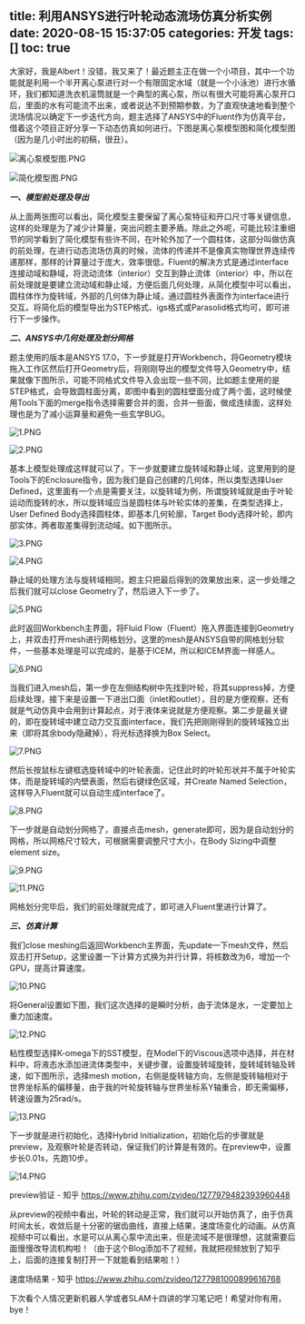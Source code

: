 title: 利用ANSYS进行叶轮动态流场仿真分析实例
date: 2020-08-15 15:37:05
categories: 开发
tags: []
toc: true
---
大家好，我是Albert！没错，我又来了！最近题主正在做一个小项目，其中一个功能就是利用一个半开离心泵进行对一个有限固定水域（就是一个小泳池）进行水循环，我们都知道洗衣机滚筒就是一个典型的离心泵，所以有很大可能将离心泵开口后，里面的水有可能流不出来，或者说达不到预期参数，为了直观快速地看到整个流场情况以确定下一步迭代方向，题主选择了ANSYS中的Fluent作为仿真平台，借着这个项目正好分享一下动态仿真如何进行。下图是离心泵模型图和简化模型图（因为是几小时出的初稿，很丑）。

![离心泵模型图.PNG][1]

![简化模型图.PNG][2]

***一、模型前处理及导出***

从上面两张图可以看出，简化模型主要保留了离心泵特征和开口尺寸等关键信息，这样的处理是为了减少计算量，突出问题主要矛盾。除此之外呢，可能比较注重细节的同学看到了简化模型有些许不同，在叶轮外加了一个圆柱体，这部分叫做仿真的前处理，在进行动态流场仿真的时候，流体的传递并不是像真实物理世界连续传递那样，那样的计算量过于庞大，效率很低，Fluent的解决方式是通过interface连接动域和静域，将流动流体（interior）交互到静止流体（interior）中，所以在前处理就是要建立流动域和静止域，方便后面几何处理，从简化模型中可以看出，圆柱体作为旋转域，外部的几何体为静止域，通过圆柱外表面作为interface进行交互。将简化后的模型导出为STEP格式、igs格式或Parasolid格式均可，即可进行下一步操作。

***二、ANSYS中几何处理及划分网格***

题主使用的版本是ANSYS 17.0，下一步就是打开Workbench，将Geometry模块拖入工作区然后打开Geometry后，将刚刚导出的模型文件导入Geometry中，结果就像下图所示，可能不同格式文件导入会出现一些不同，比如题主使用的是STEP格式，会导致圆柱面分离，即图中看到的圆柱壁面分成了两个面，这时候使用Tools下面的merge指令选择需要合并的面，合并一些面，做成连续面，这样处理也是为了减小运算量和避免一些玄学BUG。

![1.PNG][3]

![2.PNG][4]

基本上模型处理成这样就可以了，下一步就要建立旋转域和静止域，这里用到的是Tools下的Enclosure指令，因为我们是自己创建的几何体，所以类型选择User Defined，这里面有一个点是需要关注，以旋转域为例，所谓旋转域就是由于叶轮运动而旋转的水，所以旋转域应当是圆柱体与叶轮实体的差集，在类型选择上，User Defined Body选择圆柱体，即基本几何轮廓，Target Body选择叶轮，即内部实体，两者取差集得到流动域。如下图所示。

![3.PNG][5]

![4.PNG][6]

静止域的处理方法与旋转域相同，题主只把最后得到的效果放出来，这一步处理之后我们就可以close Geometry了，然后进入下一步了。

![5.PNG][7]

此时返回Workbench主界面，将Fluid Flow（Fluent）拖入界面连接到Geometry上，并双击打开mesh进行网格划分。这里的mesh是ANSYS自带的网格划分软件，一些基本处理是可以完成的，是基于ICEM，所以和ICEM界面一样感人。

![6.PNG][8]

当我们进入mesh后，第一步在左侧结构树中先找到叶轮，将其suppress掉，方便后续处理，接下来是设置一下进出口面（inlet和outlet），目的是方便观察，还有就是气动仿真中会用到计算起点，对于液体来说就是方便观察。第二步是最关键的，即在旋转域中建立动力交互面interface，我们先把刚刚得到的旋转域独立出来（即将其余body隐藏掉），将光标选择换为Box Select。

![7.PNG][9]

然后长按鼠标左键框选旋转域中的叶轮表面，记住此时的叶轮形状并不属于叶轮实体，而是旋转域的内壁表面，然后右键绿色区域，并Create Named Selection，这样导入Fluent就可以自动生成interface了。

![8.PNG][10]

下一步就是自动划分网格了，直接点击mesh，generate即可，因为是自动划分的网格，所以网格尺寸较大，可根据需要调整尺寸大小，在Body Sizing中调整element size。

![9.PNG][11]

![11.PNG][12]

 网格划分完毕后，我们的前处理就完成了，即可进入Fluent里进行计算了。

***三、仿真计算***

我们close meshing后返回Workbench主界面，先update一下mesh文件，然后双击打开Setup，这里设置一下计算方式换为并行计算，将核数改为6，增加一个GPU，提高计算速度。

![10.PNG][13]

将General设置如下图，我们这次选择的是瞬时分析，由于流体是水，一定要加上重力加速度。

![12.PNG][14]

粘性模型选择K-omega下的SST模型，在Model下的Viscous选项中选择，并在材料中，将液态水添加进流体类型中，关键步骤，设置旋转域旋转，旋转域转轴及转速，如下图所示，选择mesh motion，右侧是旋转轴方向，左侧是旋转轴相对于世界坐标系的偏移量，由于我的叶轮旋转轴与世界坐标系Y轴重合，即无需偏移，转速设置为25rad/s。

![13.PNG][15]

下一步就是进行初始化，选择Hybrid Initialization，初始化后的步骤就是preview，及观察叶轮是否转动，保证我们的计算是有效的。在preview中，设置步长0.01s，先跑10步。

![14.PNG][16]

preview验证 - 知乎
https://www.zhihu.com/zvideo/1277979482393960448

从preview的视频中看出，叶轮的转动是正常，我们就可以开始仿真了，由于仿真时间太长，收敛后是十分密的锯齿曲线，直接上结果，速度场变化的动画。从仿真视频中可以看出，水是可以从离心泵中流出来，但是流域不是很理想，这就需要后面慢慢改导流机构啦！（由于这个Blog添加不了视频，我就把视频放到了知乎上，后面的连接复制打开一下就能看到结果啦！）

速度场结果 - 知乎
https://www.zhihu.com/zvideo/1277981000899616768

下次看个人情况更新机器人学或者SLAM十四讲的学习笔记吧！希望对你有用，bye！


  [1]: /old_images/2020/08/615084051.png
  [2]: /old_images/2020/08/1060845710.png
  [3]: /old_images/2020/08/2072954433.png
  [4]: /old_images/2020/08/3016259840.png
  [5]: /old_images/2020/08/3614482147.png
  [6]: /old_images/2020/08/1639294894.png
  [7]: /old_images/2020/08/4046785801.png
  [8]: /old_images/2020/08/482966380.png
  [9]: /old_images/2020/08/1083781610.png
  [10]: /old_images/2020/08/2373904712.png
  [11]: /old_images/2020/08/350215919.png
  [12]: /old_images/2020/08/1791974604.png
  [13]: /old_images/2020/08/437577698.png
  [14]: /old_images/2020/08/3976439614.png
  [15]: /old_images/2020/08/502004202.png
  [16]: /old_images/2020/08/4228770977.png
